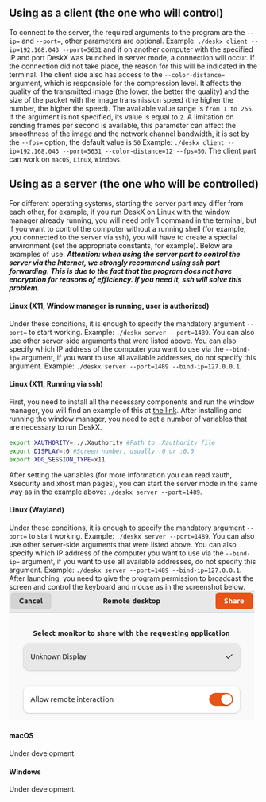 
## Using as a client (the one who will control)
To connect to the server, the required arguments to the program are the `--ip=` and `--port=`, other parameters are optional. Example: `./deskx client --ip=192.168.043 --port=5631` and if on another computer with the specified IP and port DeskX was launched in server mode, a connection will occur. If the connection did not take place, the reason for this will be indicated in the terminal. The client side also has access to the `--color-distance=` argument, which is responsible for the compression level. It affects the quality of the transmitted image (the lower, the better the quality) and the size of the packet with the image transmission speed (the higher the number, the higher the speed). The available value range is `from 1 to 255`. If the argument is not specified, its value is equal to `2`. A limitation on sending frames per second is available, this parameter can affect the smoothness of the image and the network channel bandwidth, it is set by the `--fps=` option, the default value is `50` Example: `./deskx client --ip=192.168.043 --port=5631 --color-distance=12 --fps=50`. The client part can work on `macOS`, `Linux`, `Windows`.

## Using as a server (the one who will be controlled)
For different operating systems, starting the server part may differ from each other, for example, if you run DeskX on Linux with the window manager already running, you will need only 1 command in the terminal, but if you want to control the computer without a running shell (for example, you connected to the server via ssh), you will have to create a special environment (set the appropriate constants, for example). Below are examples of use. ***Attention: when using the server part to control the server via the Internet, we strongly recommend using ssh port forwarding. This is due to the fact that the program does not have encryption for reasons of efficiency. If you need it, ssh will solve this problem.***

#### Linux (X11, Window manager is running, user is authorized)
Under these conditions, it is enough to specify the mandatory argument `--port=` to start working. Example: `./deskx server --port=1489`. You can also use other server-side arguments that were listed above. You can also specify which IP address of the computer you want to use via the `--bind-ip=` argument, if you want to use all available addresses, do not specify this argument. Example: `./deskx server --port=1489 --bind-ip=127.0.0.1`.

#### Linux (X11, Running via ssh)
First, you need to install all the necessary components and run the window manager, you will find an example of this at [the link](https://github.com/DeskX11/DeskX/blob/main/doc/x11install.md). After installing and running the window manager, you need to set a number of variables that are necessary to run DeskX.
```bash
export XAUTHORITY=../.Xauthority #Path to .Xauthority file
export DISPLAY=:0 #Screen number, usually :0 or :0.0
export XDG_SESSION_TYPE=x11
```
After setting the variables (for more information you can read xauth, Xsecurity and xhost man pages), you can start the server mode in the same way as in the example above: `./deskx server --port=1489`.

#### Linux (Wayland)
Under these conditions, it is enough to specify the mandatory argument `--port=` to start working. Example: `./deskx server --port=1489`. You can also use other server-side arguments that were listed above. You can also specify which IP address of the computer you want to use via the `--bind-ip=` argument, if you want to use all available addresses, do not specify this argument. Example: `./deskx server --port=1489 --bind-ip=127.0.0.1`. After launching, you need to give the program permission to broadcast the screen and control the keyboard and mouse as in the screenshot below.
<img src="/docs/imgs/wl.png">

#### macOS
Under development.

#### Windows
Under development.